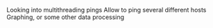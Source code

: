Looking into multithreading pings
Allow to ping several different hosts
Graphing, or some other data processing
